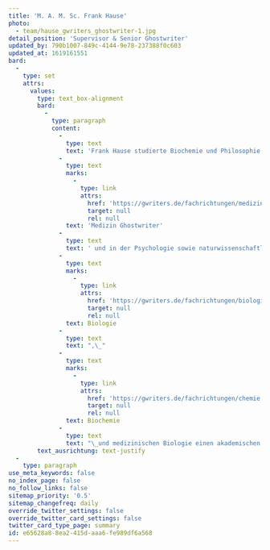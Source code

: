 ```yaml
---
title: 'M. A. M. Sc. Frank Hause'
photo:
  - team/hause_gwriters_ghostwriter-1.jpg
detail_position: 'Supervisor & Senior Ghostwriter'
updated_by: 790b1007-849c-4144-9e78-237388f0c603
updated_at: 1619161551
bard:
  -
    type: set
    attrs:
      values:
        type: text_box-alignment
        bard:
          -
            type: paragraph
            content:
              -
                type: text
                text: 'Frank Hause studierte Biochemie und Philosophie in Halle und Hagen mit den Schwerpunkten Alterungsprozesse, Maus- und Humangenetik sowie Leib-Seele-Philosophie. Seit dem Jahr 2015 ist er als Wissenschaftsautor und -berater tätig. Im Zuge dessen ist er heute maßgeblich auf statistische Auswertungen als '
              -
                type: text
                marks:
                  -
                    type: link
                    attrs:
                      href: 'https://gwriters.de/fachrichtungen/medizin'
                      target: null
                      rel: null
                text: 'Medizin Ghostwriter'
              -
                type: text
                text: ' und in der Psychologie sowie naturwissenschaftlichen Fachbereichen spezialisiert, wozu auch Beratungen und Coaching im Bereich der Statistik gehören. Seine herausragende Kompetenz und Vielseitigkeit zeigt sich auch in seiner fachlichen Ausrichtung, da er nicht nur in den naturwissenschaftlichen Fachbereichen der '
              -
                type: text
                marks:
                  -
                    type: link
                    attrs:
                      href: 'https://gwriters.de/fachrichtungen/biologie'
                      target: null
                      rel: null
                text: Biologie
              -
                type: text
                text: ",\_"
              -
                type: text
                marks:
                  -
                    type: link
                    attrs:
                      href: 'https://gwriters.de/fachrichtungen/chemie'
                      target: null
                      rel: null
                text: Biochemie
              -
                type: text
                text: "\_und medizinischen Biologie einen akademischen Hintergrund vorweisen kann, sondern auch im geisteswissenschaftlichen Fachbereichen der theoretischen und praktischen Philosophie."
        text_ausrichtung: text-justify
  -
    type: paragraph
use_meta_keywords: false
no_index_page: false
no_follow_links: false
sitemap_priority: '0.5'
sitemap_changefreq: daily
override_twitter_settings: false
override_twitter_card_settings: false
twitter_card_type_page: summary
id: e65628a8-8ea2-415d-aaa6-fe989df6a568
---
```

